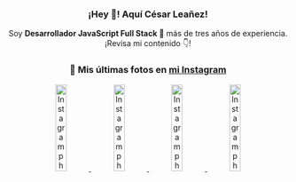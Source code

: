 <div align="center">

<h3>¡Hey 👋! Aquí César Leañez!</h3>

<p>Soy <strong>Desarrollador JavaScript Full Stack 🚀</strong> más de tres años de experiencia.<br />¡Revisa mi contenido 👇!</p>

### 📸 Mis últimas fotos en [mi Instagram](https://instagram.com/cesarsoftware.dev)


<a href='https://instagram.com/p/DKcTQWgxLum' target='_blank'>
  <img width='20%' src='https://instagram.fcmn2-1.fna.fbcdn.net/v/t51.2885-15/503849034_17919602952097059_4092165478866362923_n.jpg?stp=dst-jpg_e35_tt6&efg=eyJ2ZW5jb2RlX3RhZyI6IkZFRUQuaW1hZ2VfdXJsZ2VuLjE0NDB4MTQ0NS5zZHIuZjc1NzYxLmRlZmF1bHRfaW1hZ2UifQ&_nc_ht=instagram.fcmn2-1.fna.fbcdn.net&_nc_cat=103&_nc_oc=Q6cZ2QH5jkYEsGdKo8RwyNDoE_gp9J0PMBd2_5qKcALZaUFn2fKmG2mhz_iF1dQkqaaL-Sc&_nc_ohc=vNw84Sn2AmIQ7kNvwHl-f1C&_nc_gid=JqrYSzU9KBc0hp1V93RTzQ&edm=ACWDqb8BAAAA&ccb=7-5&ig_cache_key=MzY0Njg3NDQ4NDgzMDY4MjAyMg%3D%3D.3-ccb7-5&oh=00_AfOnzCG6TP-tM1nXAIUa3wGUx6rkBlZ_hxesvZFRql4zwA&oe=684AB165&_nc_sid=ee9879' alt='Instagram photo' />
</a>
<a href='https://instagram.com/p/DKcTCZnuO-S' target='_blank'>
  <img width='20%' src='https://instagram.fcmn2-1.fna.fbcdn.net/v/t51.2885-15/503168549_17919602796097059_3346483577265803486_n.jpg?stp=dst-jpg_e15_tt6&efg=eyJ2ZW5jb2RlX3RhZyI6IkNMSVBTLmltYWdlX3VybGdlbi4xOTE2eDEwNzguc2RyLmY3NTc2MS5kZWZhdWx0X2NvdmVyX2ZyYW1lIn0&_nc_ht=instagram.fcmn2-1.fna.fbcdn.net&_nc_cat=103&_nc_oc=Q6cZ2QH5jkYEsGdKo8RwyNDoE_gp9J0PMBd2_5qKcALZaUFn2fKmG2mhz_iF1dQkqaaL-Sc&_nc_ohc=pldJ_kELh30Q7kNvwHTP50z&_nc_gid=JqrYSzU9KBc0hp1V93RTzQ&edm=ACWDqb8BAAAA&ccb=7-5&ig_cache_key=MzY0Njg3MzUyNjA5NTkwMDU2Mg%3D%3D.3-ccb7-5&oh=00_AfNBWqm3M_6G2pwTw1MhgzszI8X7YUaGqslA2Bxm2VWrXQ&oe=684A9EDC&_nc_sid=ee9879' alt='Instagram photo' />
</a>
<a href='https://instagram.com/p/DIt9Oknp-PZ' target='_blank'>
  <img width='20%' src='https://instagram.fcmn2-1.fna.fbcdn.net/v/t51.2885-15/491444712_17914409433097059_55076089485466172_n.jpg?stp=dst-jpg_e35_tt6&efg=eyJ2ZW5jb2RlX3RhZyI6IkZFRUQuaW1hZ2VfdXJsZ2VuLjU1MngzNDEuc2RyLmY3NTc2MS5kZWZhdWx0X2ltYWdlIn0&_nc_ht=instagram.fcmn2-1.fna.fbcdn.net&_nc_cat=103&_nc_oc=Q6cZ2QH5jkYEsGdKo8RwyNDoE_gp9J0PMBd2_5qKcALZaUFn2fKmG2mhz_iF1dQkqaaL-Sc&_nc_ohc=_L9zQrsFw3kQ7kNvwE1B0cl&_nc_gid=JqrYSzU9KBc0hp1V93RTzQ&edm=ACWDqb8BAAAA&ccb=7-5&ig_cache_key=MzYxNTgxNTM1ODA3ODI0Nzg5Nw%3D%3D.3-ccb7-5&oh=00_AfMCt3gXGm4Rn3oxoeMYnkUSxWA__je_Io3H4vp3rOeUZQ&oe=684AA56B&_nc_sid=ee9879' alt='Instagram photo' />
</a>
<a href='https://instagram.com/p/DICt8_ruj1K' target='_blank'>
  <img width='20%' src='https://instagram.fcmn2-1.fna.fbcdn.net/v/t51.2885-15/487811720_2261442050918393_7784971145546330846_n.jpg?stp=dst-jpg_e15_tt6&efg=eyJ2ZW5jb2RlX3RhZyI6IkNMSVBTLmltYWdlX3VybGdlbi42NDB4MTE1Ni5zZHIuZjcxODc4LmRlZmF1bHRfY292ZXJfZnJhbWUifQ&_nc_ht=instagram.fcmn2-1.fna.fbcdn.net&_nc_cat=105&_nc_oc=Q6cZ2QH5jkYEsGdKo8RwyNDoE_gp9J0PMBd2_5qKcALZaUFn2fKmG2mhz_iF1dQkqaaL-Sc&_nc_ohc=aBz5osCjbPUQ7kNvwECRadd&_nc_gid=JqrYSzU9KBc0hp1V93RTzQ&edm=ACWDqb8BAAAA&ccb=7-5&ig_cache_key=MzYwMzY0NDc1NTQ5MDc4MjUzOA%3D%3D.3-ccb7-5&oh=00_AfPCUmzCzdXhVP72E53b8CZQPV1qwJAXZhHv87WSFZVdsQ&oe=684AD0A1&_nc_sid=ee9879' alt='Instagram photo' />
</a>

</div>
